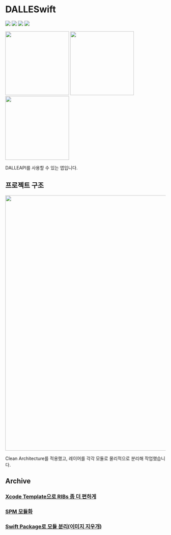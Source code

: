 # DALLESwift

<img src="https://img.shields.io/badge/SPM-F05138?style=flat-square"> <img src="https://img.shields.io/badge/RIBs-000000?style=flat-square"> <img src="https://img.shields.io/badge/RxSwift-FF5675?style=flat-square"> <img src="https://img.shields.io/badge/PinLayout-50C2FF?style=flat-square">



<img src="https://user-images.githubusercontent.com/96657571/230928534-7f19c0b9-bf2f-4938-ab95-ffa6e5af9f46.png" width="200"> <img src="https://user-images.githubusercontent.com/96657571/230928546-68d96a68-9267-4f7b-97ad-693e94668d43.png" width="200"> <img src="https://user-images.githubusercontent.com/96657571/230928550-3c7ef4c0-73d5-4925-b543-1a48996ec9f6.png" width="200">

DALLEAPI를 사용할 수 있는 앱입니다.

## 프로젝트 구조

<img src="https://user-images.githubusercontent.com/96657571/230929410-0930fd36-cc94-4bb1-9f94-a8bbec96d2a0.png" width="800">


Clean Architecture를 적용했고, 레이어를 각각 모듈로 물리적으로 분리해 작업했습니다.

## Archive

### <a href ="https://deserted-fright-d4d.notion.site/Xcode-Template-2bd18dad407947088c3a56236b57e553"> Xcode Template으로 RIBs 좀 더 편하게 </a>
### <a href ="https://deserted-fright-d4d.notion.site/fded0cd521be4a55ad48080e240fc7a5"> SPM 모듈화 </a>
### <a href ="https://deserted-fright-d4d.notion.site/4dfae8b5e4f54522b6659b3497d1ad29"> Swift Package로 모듈 분리(이미지 지우개) </a>
